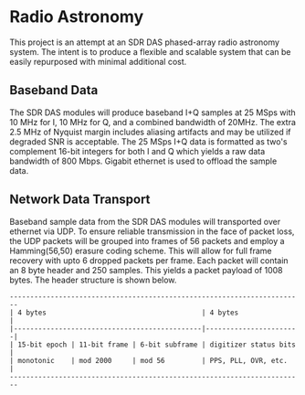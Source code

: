 # Radio Astronomy
This project is an attempt at an SDR DAS phased-array radio astronomy system.  The intent is to produce a flexible and scalable system that can be easily repurposed with minimal additional cost.

## Baseband Data
The SDR DAS modules will produce baseband I+Q samples at 25 MSps with 10 MHz for I, 10 MHz for Q, and a combined bandwidth of 20MHz.  The extra 2.5 MHz of Nyquist margin includes aliasing artifacts and may be utilized if degraded SNR is acceptable.  The 25 MSps I+Q data is formatted as two's complement 16-bit integers for both I and Q which yields a raw data bandwidth of 800 Mbps.  Gigabit ethernet is used to offload the sample data.

## Network Data Transport
Baseband sample data from the SDR DAS modules will transported over ethernet via UDP.  To ensure reliable transmission in the face of packet loss, the UDP packets will be grouped into frames of 56 packets and employ a Hamming(56,50) erasure coding scheme.  This will allow for full frame recovery with upto 6 dropped packets per frame.  Each packet will contain an 8 byte header and 250 samples.  This yields a packet payload of 1008 bytes.  The header structure is shown below.

```
------------------------------------------------------------------------
| 4 bytes                                      | 4 bytes               |
|----------------------------------------------|-----------------------|
| 15-bit epoch | 11-bit frame | 6-bit subframe | digitizer status bits |
| monotonic    | mod 2000     | mod 56         | PPS, PLL, OVR, etc.   |
------------------------------------------------------------------------
```
